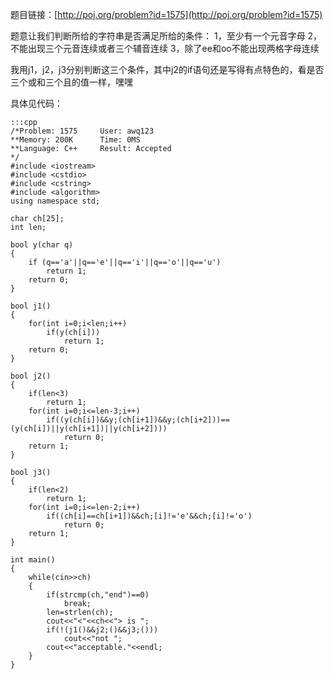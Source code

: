 <!--
.. title: POJ 1575 Easier Done Than Said? C++版
.. slug: poj-1575
.. date: 2013-04-07T08:12:07+08:00
.. tags:
.. link:
.. description:
.. type: text
-->

题目链接：[http://poj.org/problem?id=1575](http://poj.org/problem?id=1575)


题意让我们判断所给的字符串是否满足所给的条件：
1，至少有一个元音字母
2，不能出现三个元音连续或者三个辅音连续
3，除了ee和oo不能出现两格字母连续

我用j1，j2，j3分别判断这三个条件，其中j2的if语句还是写得有点特色的，看是否三个或和三个且的值一样，嘿嘿


具体见代码：

	:::cpp
	/*Problem: 1575		User: awq123
	**Memory: 200K		Time: 0MS
	**Language: C++		Result: Accepted
	*/
	#include <iostream>
	#include <cstdio>
	#include <cstring>
	#include <algorithm>
	using namespace std;

	char ch[25];
	int len;

	bool y(char q)
	{
		if (q=='a'||q=='e'||q=='i'||q=='o'||q=='u')
			return 1;
		return 0;
	}

	bool j1()
	{
		for(int i=0;i<len;i++)
			if(y(ch[i]))
				return 1;
		return 0;
	}

	bool j2()
	{
		if(len<3)
			return 1;
		for(int i=0;i<=len-3;i++)
			if((y(ch[i])&&y;(ch[i+1])&&y;(ch[i+2]))==(y(ch[i])||y(ch[i+1])||y(ch[i+2])))
				return 0;
		return 1;
	}

	bool j3()
	{
		if(len<2)
			return 1;
		for(int i=0;i<=len-2;i++)
			if((ch[i]==ch[i+1])&&ch;[i]!='e'&&ch;[i]!='o')
				return 0;
		return 1;
	}

	int main()
	{
		while(cin>>ch)
		{
			if(strcmp(ch,"end")==0)
				break;
			len=strlen(ch);
			cout<<"<"<<ch<<"> is ";
			if(!(j1()&&j2;()&&j3;()))
				cout<<"not ";
			cout<<"acceptable."<<endl;
		}
	}